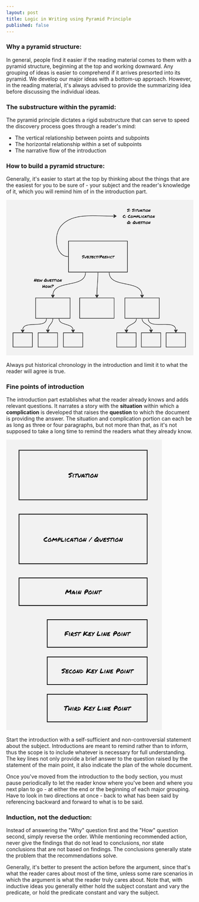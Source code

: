 ```yaml
---
layout: post
title: Logic in Writing using Pyramid Principle
published: false
---
```


### Why a pyramid structure:
In general, people find it easier if the reading material comes to them with a pyramid structure, beginning at the top and working downward. Any grouping of ideas is easier to comprehend if it arrives presorted into its pyramid. We develop our major ideas with a bottom-up approach. However, in the reading material, it's always advised to provide the summarizing idea before discussing the individual ideas.

### The substructure within the pyramid:
The pyramid principle dictates a rigid substructure that can serve to speed the discovery process goes through a reader's mind:
- The vertical relationship between points and subpoints
- The horizontal relationship within a set of subpoints
- The narrative flow of the introduction

### How to build a pyramid structure:
Generally, it's easier to start at the top by thinking about the things that are the easiest for you to be sure of - your subject and the reader's knowledge of it, which you will remind him of in the introduction part.

![](../images/aurora/PyramidPrinciple_DocumentStructure.png)

Always put historical chronology in the introduction and limit it to what the reader will agree is true.

### Fine points of introduction
The introduction part establishes what the reader already knows and adds relevant questions. It narrates a story with the **situation** within which a **complication** is developed that raises the **question** to which the document is providing the answer. The situation and complication portion can each be as long as three or four paragraphs, but not more than that, as it's not supposed to take a long time to remind the readers what they already know.

![](../images/aurora/PyramidPrinciple_IntroStrcture.png)

Start the introduction with a self-sufficient and non-controversial statement about the subject. Introductions are meant to remind rather than to inform, thus the scope is to include whatever is necessary for full understanding.
The key lines not only provide a brief answer to the question raised by the statement of the main point, it also indicate the plan of the whole document.

Once you've moved from the introduction to the body section, you must pause periodically to let the reader know where you've been and where you next plan to go - at either the end or the beginning of each major grouping. Have to look in two directions at once - back to what has been said by referencing backward and forward to what is to be said. 

### Induction, not the deduction:
Instead of answering the "Why" question first and the "How" question second, simply reverse the order.
While mentioning recommended action, never give the findings that do not lead to conclusions, nor state conclusions that are not based on findings. The conclusions generally state the problem that the recommendations solve.

Generally, it's better to present the action before the argument, since that's what the reader cares about most of the time, unless some rare scenarios in which the argument is what the reader truly cares about. 
Note that, with inductive ideas you generally either hold the subject constant and vary the predicate, or hold the predicate constant and vary the subject.

